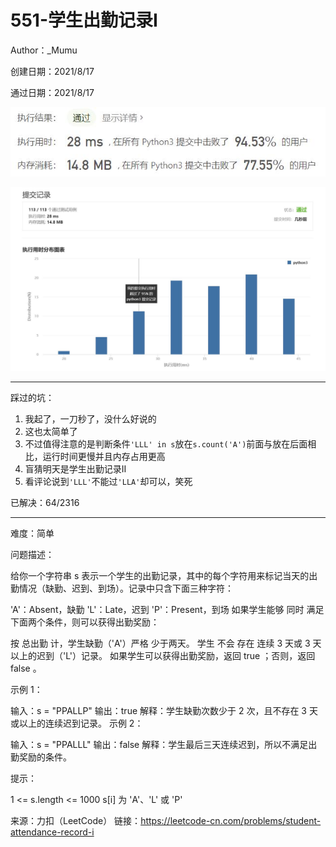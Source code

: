 # 551-学生出勤记录I

Author：_Mumu

创建日期：2021/8/17

通过日期：2021/8/17

![](./通过截图2.jpg)

![](./通过截图1.jpg)

*****

踩过的坑：

1. 我起了，一刀秒了，没什么好说的
2. 这也太简单了
3. 不过值得注意的是判断条件`'LLL' in s`放在`s.count('A')`前面与放在后面相比，运行时间更慢并且内存占用更高
4. 盲猜明天是学生出勤记录II
5. 看评论说到`'LLL'`不能过`'LLA'`却可以，笑死

已解决：64/2316

*****

难度：简单

问题描述：

给你一个字符串 s 表示一个学生的出勤记录，其中的每个字符用来标记当天的出勤情况（缺勤、迟到、到场）。记录中只含下面三种字符：

'A'：Absent，缺勤
'L'：Late，迟到
'P'：Present，到场
如果学生能够 同时 满足下面两个条件，则可以获得出勤奖励：

按 总出勤 计，学生缺勤（'A'）严格 少于两天。
学生 不会 存在 连续 3 天或 3 天以上的迟到（'L'）记录。
如果学生可以获得出勤奖励，返回 true ；否则，返回 false 。

 

示例 1：

输入：s = "PPALLP"
输出：true
解释：学生缺勤次数少于 2 次，且不存在 3 天或以上的连续迟到记录。
示例 2：

输入：s = "PPALLL"
输出：false
解释：学生最后三天连续迟到，所以不满足出勤奖励的条件。


提示：

1 <= s.length <= 1000
s[i] 为 'A'、'L' 或 'P'

来源：力扣（LeetCode）
链接：https://leetcode-cn.com/problems/student-attendance-record-i
